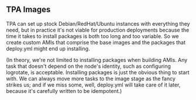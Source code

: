 TPA Images
----------

TPA can set up stock Debian/RedHat/Ubuntu instances with everything they
need, but in practice it's not viable for production deployments because
the time it takes to install packages is both too long and too variable.
So we create custom AMIs that comprise the base images and the packages
that deploy.yml might end up installing.

(In theory, we're not limited to installing packages when building AMIs.
Any task that doesn't depend on the node's identity, such as configuring
logrotate, is acceptable. Installing packages is just the obvious thing
to start with. We can always move more tasks to the image stage as the
fancy strikes us; and if we miss some, well, deploy.yml will take care
of it later, because it's carefully written to be idempotent.)
